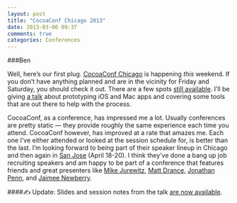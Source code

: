 ```yaml
---
layout: post
title: "CocoaConf Chicago 2013"
date: 2013-03-06 09:37
comments: true
categories: Conferences
---
```

###Ben

Well, here’s our first plug. [CocoaConf Chicago](http://cocoaconf.com/chicago-2013/home) is happening *this* weekend. If you don’t have anything planned and are in the vicinity for Friday and Saturday, you should check it out. There are a few spots [still available](http://cocoaconf.com/chicago-2013/register). I’ll be giving [a talk](http://cocoaconf.com/chicago-2013/session/prototype-blach) about prototyping iOS and Mac apps and covering some tools that are out there to help with the process. 

CocoaConf, as a conference, has impressed me a lot. Usually conferences are pretty static — they provide roughly the same experience each time you attend. CocoaConf however, has improved at a rate that amazes me. Each one I’ve either attended or looked at the session schedule for, is better than the last. I’m looking forward to being part of their speaker lineup in Chicago and then again in [San Jose](http://cocoaconf.com/sanjose-2013/home) (April 18-20). I think they’ve done a bang up job recruiting speakers and am happy to be part of a conference that features friends and great presenters like [Mike Jurewitz](http://twitter.com/Jury), [Matt Drance](http://twitter.com/drance), [Jonathan Penn](https://twitter.com/jonathanpenn), and [Jaimee Newberry](http://twitter.com/jaimeejaimee).

####&#9997; Update:  Slides and session notes from the talk [are now available](/talks/prototypes/).